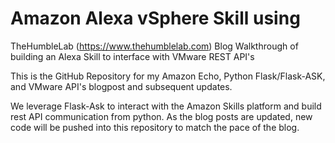 # Amazon Alexa vSphere Skill using
TheHumbleLab (https://www.thehumblelab.com) Blog Walkthrough of building an Alexa Skill to interface with VMware REST API's

This is the GitHub Repository for my Amazon Echo, Python Flask/Flask-ASK, and VMware API's blogpost and subsequent updates. 

We leverage Flask-Ask to interact with the Amazon Skills platform and build rest API communication from python. As the blog posts are updated, new code will be pushed into this repository to match the pace of the blog. 
